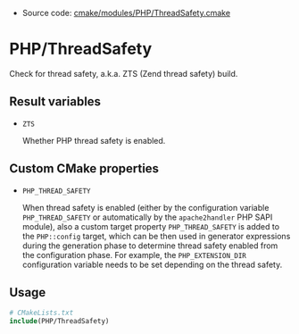 <!-- This is auto-generated file. -->
* Source code: [cmake/modules/PHP/ThreadSafety.cmake](https://github.com/petk/php-build-system/blob/master/cmake/cmake/modules/PHP/ThreadSafety.cmake)

# PHP/ThreadSafety

Check for thread safety, a.k.a. ZTS (Zend thread safety) build.

## Result variables

* `ZTS`

  Whether PHP thread safety is enabled.

## Custom CMake properties

* `PHP_THREAD_SAFETY`

  When thread safety is enabled (either by the configuration variable
  `PHP_THREAD_SAFETY` or automatically by the `apache2handler` PHP SAPI module),
  also a custom target property `PHP_THREAD_SAFETY` is added to the
  `PHP::config` target, which can be then used in generator expressions during
  the generation phase to determine thread safety enabled from the configuration
  phase. For example, the `PHP_EXTENSION_DIR` configuration variable needs to be
  set depending on the thread safety.

## Usage

```cmake
# CMakeLists.txt
include(PHP/ThreadSafety)
```
